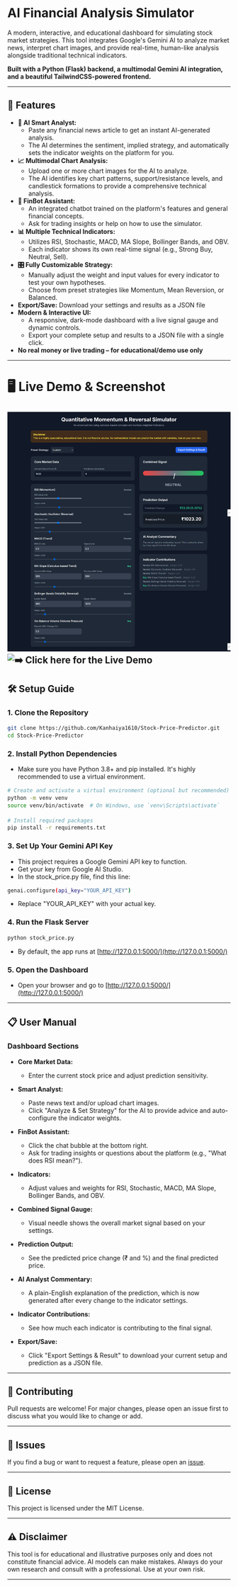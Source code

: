 # AI Financial Analysis Simulator

A modern, interactive, and educational dashboard for simulating stock market strategies. This tool integrates Google's Gemini AI to analyze market news, interpret chart images, and provide real-time, human-like analysis alongside traditional technical indicators.

**Built with a Python (Flask) backend, a multimodal Gemini AI integration, and a beautiful TailwindCSS-powered frontend.**

---

## 🚀 Features

- **🧠 AI Smart Analyst:**
    - Paste any financial news article to get an instant AI-generated analysis.
    - The AI determines the sentiment, implied strategy, and automatically sets the indicator weights on the platform for you.
- **📈 Multimodal Chart Analysis:**
    - Upload one or more chart images for the AI to analyze.
    - The AI identifies key chart patterns, support/resistance levels, and candlestick formations to provide a comprehensive technical analysis.
- **🤖 FinBot Assistant:**
    - An integrated chatbot trained on the platform's features and general financial concepts.
    - Ask for trading insights or help on how to use the simulator.
- **📊 Multiple Technical Indicators:**
    - Utilizes RSI, Stochastic, MACD, MA Slope, Bollinger Bands, and OBV.
    - Each indicator shows its own real-time signal (e.g., Strong Buy, Neutral, Sell).
- **🎛️ Fully Customizable Strategy:**
    - Manually adjust the weight and input values for every indicator to test your own hypotheses.
    - Choose from preset strategies like Momentum, Mean Reversion, or Balanced.
- **Export/Save:** Download your settings and results as a JSON file
- **Modern & Interactive UI:**
    - A responsive, dark-mode dashboard with a live signal gauge and dynamic controls.
    - Export your complete setup and results to a JSON file with a single click.
- **No real money or live trading – for educational/demo use only**

---

# 🖥️ Live Demo & Screenshot

![Dashboard Screenshot](image.png)<!-- Add a screenshot if you want -->
![➡️ Click here for the Live Demo](https://kanhaiya1610.github.io/Stock-Price-Predictor/)
---

## 🛠️ Setup Guide

### 1. **Clone the Repository**
```sh
git clone https://github.com/Kanhaiya1610/Stock-Price-Predictor.git
cd Stock-Price-Predictor
```

### 2. **Install Python Dependencies**
- Make sure you have Python 3.8+ and pip installed. It's highly recommended to use a virtual environment.
```sh
# Create and activate a virtual environment (optional but recommended)
python -m venv venv
source venv/bin/activate  # On Windows, use `venv\Scripts\activate`

# Install required packages
pip install -r requirements.txt
```
### 3. **Set Up Your Gemini API Key**
- This project requires a Google Gemini API key to function.
- Get your key from Google AI Studio.
- In the stock_price.py file, find this line:
```sh
genai.configure(api_key="YOUR_API_KEY")
```
- Replace "YOUR_API_KEY" with your actual key.

### 4. **Run the Flask Server**
```sh
python stock_price.py
```
- By default, the app runs at [http://127.0.0.1:5000/](http://127.0.0.1:5000/)

### 5. **Open the Dashboard**
- Open your browser and go to [http://127.0.0.1:5000/](http://127.0.0.1:5000/)

---

## 📋 User Manual

### **Dashboard Sections**

- **Core Market Data:**  
  - Enter the current stock price and adjust prediction sensitivity.
    
- **Smart Analyst:**
  - Paste news text and/or upload chart images.
  - Click "Analyze & Set Strategy" for the AI to provide advice and auto-configure the indicator weights.
    
- **FinBot Assistant:**  
  - Click the chat bubble at the bottom right.
  - Ask for trading insights or questions about the platform (e.g., "What does RSI mean?").
    
- **Indicators:**  
  - Adjust values and weights for RSI, Stochastic, MACD, MA Slope, Bollinger Bands, and OBV.
    
- **Combined Signal Gauge:**  
  - Visual needle shows the overall market signal based on your settings.

- **Prediction Output:**  
  - See the predicted price change (₹ and %) and the final predicted price.

- **AI Analyst Commentary:**  
  - A plain-English explanation of the prediction, which is now generated after every change to the indicator settings.
- **Indicator Contributions:**  
  - See how much each indicator is contributing to the final signal.

- **Export/Save:**  
  - Click "Export Settings & Result" to download your current setup and prediction as a JSON file.

---

## 🤝 Contributing

Pull requests are welcome! For major changes, please open an issue first to discuss what you would like to change or add.

---

## 🐞 Issues

If you find a bug or want to request a feature, please open an [issue](https://github.com/Kanhaiya1610/Stock-Price-Predictor/issues).

---

## 📄 License

This project is licensed under the MIT License.

---

## ⚠️ Disclaimer

This tool is for educational and illustrative purposes only and does not constitute financial advice. AI models can make mistakes. Always do your own research and consult with a professional. Use at your own risk.

--- 
